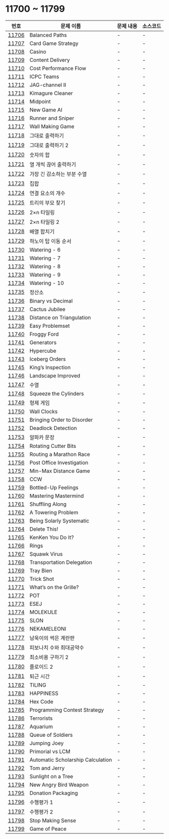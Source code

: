 # 11700 ~ 11799

번호 | 문제 이름 | 문제 내용 | 소스코드
--- | --- | --- | ---
[11706](https://www.acmicpc.net/problem/11706) | Balanced Paths | - | -
[11707](https://www.acmicpc.net/problem/11707) | Card Game Strategy | - | -
[11708](https://www.acmicpc.net/problem/11708) | Casino | - | -
[11709](https://www.acmicpc.net/problem/11709) | Content Delivery | - | -
[11710](https://www.acmicpc.net/problem/11710) | Cost Performance Flow | - | -
[11711](https://www.acmicpc.net/problem/11711) | ICPC Teams | - | -
[11712](https://www.acmicpc.net/problem/11712) | JAG-channel II | - | -
[11713](https://www.acmicpc.net/problem/11713) | Kimagure Cleaner | - | -
[11714](https://www.acmicpc.net/problem/11714) | Midpoint | - | -
[11715](https://www.acmicpc.net/problem/11715) | New Game AI | - | -
[11716](https://www.acmicpc.net/problem/11716) | Runner and Sniper | - | -
[11717](https://www.acmicpc.net/problem/11717) | Wall Making Game | - | -
[11718](https://www.acmicpc.net/problem/11718) | 그대로 출력하기 | - | -
[11719](https://www.acmicpc.net/problem/11719) | 그대로 출력하기 2 | - | -
[11720](https://www.acmicpc.net/problem/11720) | 숫자의 합 | - | -
[11721](https://www.acmicpc.net/problem/11721) | 열 개씩 끊어 출력하기 | - | -
[11722](https://www.acmicpc.net/problem/11722) | 가장 긴 감소하는 부분 수열 | - | -
[11723](https://www.acmicpc.net/problem/11723) | 집합 | - | -
[11724](https://www.acmicpc.net/problem/11724) | 연결 요소의 개수 | - | -
[11725](https://www.acmicpc.net/problem/11725) | 트리의 부모 찾기 | - | -
[11726](https://www.acmicpc.net/problem/11726) | 2×n 타일링  | - | -
[11727](https://www.acmicpc.net/problem/11727) | 2×n 타일링 2 | - | -
[11728](https://www.acmicpc.net/problem/11728) | 배열 합치기 | - | -
[11729](https://www.acmicpc.net/problem/11729) | 하노이 탑 이동 순서 | - | -
[11730](https://www.acmicpc.net/problem/11730) | Watering - 6 | - | -
[11731](https://www.acmicpc.net/problem/11731) | Watering - 7 | - | -
[11732](https://www.acmicpc.net/problem/11732) | Watering - 8 | - | -
[11733](https://www.acmicpc.net/problem/11733) | Watering - 9 | - | -
[11734](https://www.acmicpc.net/problem/11734) | Watering - 10 | - | -
[11735](https://www.acmicpc.net/problem/11735) | 정산소 | - | -
[11736](https://www.acmicpc.net/problem/11736) | Binary vs Decimal | - | -
[11737](https://www.acmicpc.net/problem/11737) | Cactus Jubilee | - | -
[11738](https://www.acmicpc.net/problem/11738) | Distance on Triangulation | - | -
[11739](https://www.acmicpc.net/problem/11739) | Easy Problemset | - | -
[11740](https://www.acmicpc.net/problem/11740) | Froggy Ford | - | -
[11741](https://www.acmicpc.net/problem/11741) | Generators | - | -
[11742](https://www.acmicpc.net/problem/11742) | Hypercube | - | -
[11743](https://www.acmicpc.net/problem/11743) | Iceberg Orders | - | -
[11745](https://www.acmicpc.net/problem/11745) | King’s Inspection | - | -
[11746](https://www.acmicpc.net/problem/11746) | Landscape Improved | - | -
[11747](https://www.acmicpc.net/problem/11747) | 수열 | - | -
[11748](https://www.acmicpc.net/problem/11748) | Squeeze the Cylinders | - | -
[11749](https://www.acmicpc.net/problem/11749) | 형제 게임 | - | -
[11750](https://www.acmicpc.net/problem/11750) | Wall Clocks | - | -
[11751](https://www.acmicpc.net/problem/11751) | Bringing Order to Disorder | - | -
[11752](https://www.acmicpc.net/problem/11752) | Deadlock Detection | - | -
[11753](https://www.acmicpc.net/problem/11753) | 알파카 문장 | - | -
[11754](https://www.acmicpc.net/problem/11754) | Rotating Cutter Bits | - | -
[11755](https://www.acmicpc.net/problem/11755) | Routing a Marathon Race | - | -
[11756](https://www.acmicpc.net/problem/11756) | Post Office Investigation | - | -
[11757](https://www.acmicpc.net/problem/11757) | Min-Max Distance Game | - | -
[11758](https://www.acmicpc.net/problem/11758) | CCW | - | -
[11759](https://www.acmicpc.net/problem/11759) | Bottled-Up Feelings | - | -
[11760](https://www.acmicpc.net/problem/11760) | Mastering Mastermind | - | -
[11761](https://www.acmicpc.net/problem/11761) | Shuffling Along | - | -
[11762](https://www.acmicpc.net/problem/11762) | A Towering Problem | - | -
[11763](https://www.acmicpc.net/problem/11763) | Being Solarly Systematic | - | -
[11764](https://www.acmicpc.net/problem/11764) | Delete This! | - | -
[11765](https://www.acmicpc.net/problem/11765) | KenKen You Do It? | - | -
[11766](https://www.acmicpc.net/problem/11766) | Rings | - | -
[11767](https://www.acmicpc.net/problem/11767) | Squawk Virus | - | -
[11768](https://www.acmicpc.net/problem/11768) | Transportation Delegation | - | -
[11769](https://www.acmicpc.net/problem/11769) | Tray Bien | - | -
[11770](https://www.acmicpc.net/problem/11770) | Trick Shot | - | -
[11771](https://www.acmicpc.net/problem/11771) | What’s on the Grille? | - | -
[11772](https://www.acmicpc.net/problem/11772) | POT | - | -
[11773](https://www.acmicpc.net/problem/11773) | ESEJ | - | -
[11774](https://www.acmicpc.net/problem/11774) | MOLEKULE | - | -
[11775](https://www.acmicpc.net/problem/11775) | SLON | - | -
[11776](https://www.acmicpc.net/problem/11776) | NEKAMELEONI | - | -
[11777](https://www.acmicpc.net/problem/11777) | 남욱이의 썩은 계란판 | - | -
[11778](https://www.acmicpc.net/problem/11778) | 피보나치 수와 최대공약수 | - | -
[11779](https://www.acmicpc.net/problem/11779) | 최소비용 구하기 2 | - | -
[11780](https://www.acmicpc.net/problem/11780) | 플로이드 2 | - | -
[11781](https://www.acmicpc.net/problem/11781) | 퇴근 시간 | - | -
[11782](https://www.acmicpc.net/problem/11782) | TILING | - | -
[11783](https://www.acmicpc.net/problem/11783) | HAPPINESS | - | -
[11784](https://www.acmicpc.net/problem/11784) | Hex Code | - | -
[11785](https://www.acmicpc.net/problem/11785) | Programming Contest Strategy | - | -
[11786](https://www.acmicpc.net/problem/11786) | Terrorists | - | -
[11787](https://www.acmicpc.net/problem/11787) | Aquarium | - | -
[11788](https://www.acmicpc.net/problem/11788) | Queue of Soldiers | - | -
[11789](https://www.acmicpc.net/problem/11789) | Jumping Joey | - | -
[11790](https://www.acmicpc.net/problem/11790) | Primorial vs LCM | - | -
[11791](https://www.acmicpc.net/problem/11791) | Automatic Scholarship Calculation | - | -
[11792](https://www.acmicpc.net/problem/11792) | Tom and Jerry | - | -
[11793](https://www.acmicpc.net/problem/11793) | Sunlight on a Tree | - | -
[11794](https://www.acmicpc.net/problem/11794) | New Angry Bird Weapon | - | -
[11795](https://www.acmicpc.net/problem/11795) | Donation Packaging | - | -
[11796](https://www.acmicpc.net/problem/11796) | 수행평가 1 | - | -
[11797](https://www.acmicpc.net/problem/11797) | 수행평가 2 | - | -
[11798](https://www.acmicpc.net/problem/11798) | Stop Making Sense | - | -
[11799](https://www.acmicpc.net/problem/11799) | Game of Peace | - | -
